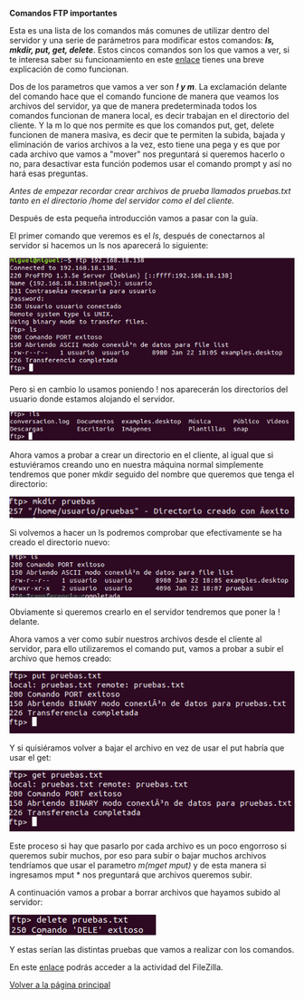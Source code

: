**Comandos FTP importantes**

Esta es una lista de los comandos más comunes de utilizar dentro del servidor y una serie de parámetros para modificar estos comandos: ***ls, mkdir, put, get, delete***. Estos cincos comandos son los que vamos a ver, si te interesa saber su funcionamiento en este [enlace](https://docs.oracle.com/cd/E24842_01/html/E22524/remotehowtoaccess-14.html) tienes una breve explicación de como funcionan.

Dos de los parametros que vamos a ver son ***! y m***. La exclamación delante del comando hace que el comando funcione de manera que veamos los archivos del servidor, ya que de manera predeterminada todos los comandos funcionan de manera local, es decir trabajan en el directorio del cliente. Y la m lo que nos permite es que los comandos put, get, delete funcionen de manera masiva, es decir que te permiten la subida, bajada y eliminación de varios archivos a la vez, esto tiene una pega y es que por cada archivo que vamos a "mover" nos preguntará si queremos hacerlo o no, para desactivar esta función podemos usar el comando prompt y así no hará esas preguntas.

*Antes de empezar recordar crear archivos de prueba llamados pruebas.txt tanto en el directorio /home del servidor como el del cliente.*

Después de esta pequeña introducción vamos a pasar con la guía.

El primer comando que veremos es el *ls*, después de conectarnos al servidor si hacemos un ls nos aparecerá lo siguiente:

![imagen1](/imagenes/captura1.png)

Pero si en cambio lo usamos poniendo ! nos aparecerán los directorios del usuario donde estamos alojando el servidor.

![imagen2](/imagenes/captura2.png)

Ahora vamos a probar a crear un directorio en el cliente, al igual que si estuviéramos creando uno en nuestra máquina normal simplemente tendremos que poner mkdir seguido del nombre que queremos que tenga el directorio:

![imagen3](/imagenes/captura3.png)

Si volvemos a hacer un ls podremos comprobar que efectivamente se ha creado el directorio nuevo:

![imagen4](/imagenes/captura4.png)

Obviamente si queremos crearlo en el servidor tendremos que poner la ! delante.

Ahora vamos a ver como subir nuestros archivos desde el cliente al servidor, para ello utilizaremos el comando put, vamos a probar a subir el archivo que hemos creado:

![imagen5](/imagenes/captura5.png)

Y si quisiéramos volver a bajar el archivo en vez de usar el put habría que usar el get:

![imagen6](/imagenes/captura6.png)

Este proceso si hay que pasarlo por cada archivo es un poco engorroso si queremos subir muchos, por eso para subir o bajar muchos archivos tendríamos que usar el parametro *m(mget mput)* y de esta manera si ingresamos mput * nos preguntará que archivos queremos subir.

A continuación vamos a probar a borrar archivos que hayamos subido al servidor:

![imagen7](/imagenes/captura7.png)

Y estas serían las distintas pruebas que vamos a realizar con los comandos.

En este [enlace](FileZilla.md) podrás acceder a la actividad del FileZilla.

[Volver a la página principal](README.md)

